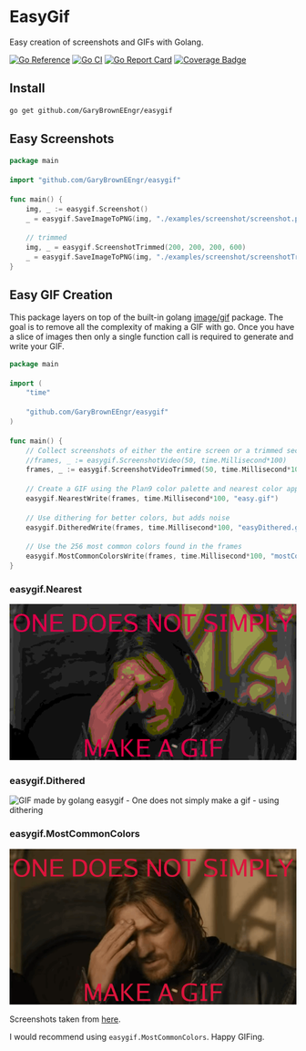 # EasyGif

Easy creation of screenshots and GIFs with Golang.

[![Go Reference](https://pkg.go.dev/badge/github.com/GaryBrownEEngr/easygif.svg)](https://pkg.go.dev/github.com/GaryBrownEEngr/easygif)
[![Go CI](https://github.com/GaryBrownEEngr/easygif/actions/workflows/go.yml/badge.svg)](https://github.com/GaryBrownEEngr/easygif/actions/workflows/go.yml)
[![Go Report Card](https://goreportcard.com/badge/github.com/GaryBrownEEngr/easygif)](https://goreportcard.com/report/github.com/GaryBrownEEngr/easygif)
[![Coverage Badge](https://img.shields.io/endpoint?url=https://gist.githubusercontent.com/GaryBrownEEngr/0a036dc69ea9afb4202e2d262fec1e1d/raw/GaryBrownEEngr_easygif_main.json)](https://github.com/GaryBrownEEngr/easygif/actions)

## Install

```bash
go get github.com/GaryBrownEEngr/easygif
```

## Easy Screenshots

```go
package main

import "github.com/GaryBrownEEngr/easygif"

func main() {
	img, _ := easygif.Screenshot()
	_ = easygif.SaveImageToPNG(img, "./examples/screenshot/screenshot.png")

	// trimmed
	img, _ = easygif.ScreenshotTrimmed(200, 200, 200, 600)
	_ = easygif.SaveImageToPNG(img, "./examples/screenshot/screenshotTrimmed.png")
}

```

## Easy GIF Creation

This package layers on top of the built-in golang [image/gif](https://pkg.go.dev/image/gif) package. The goal is to remove all the complexity of making a GIF with go. Once you have a slice of images then only a single function call is required to generate and write your GIF.

```go
package main

import (
	"time"

	"github.com/GaryBrownEEngr/easygif"
)

func main() {
	// Collect screenshots of either the entire screen or a trimmed section of it.
	//frames, _ := easygif.ScreenshotVideo(50, time.Millisecond*100)
	frames, _ := easygif.ScreenshotVideoTrimmed(50, time.Millisecond*100, 200, 10, 50, 400)

	// Create a GIF using the Plan9 color palette and nearest color approximation.
	easygif.NearestWrite(frames, time.Millisecond*100, "easy.gif")

	// Use dithering for better colors, but adds noise
	easygif.DitheredWrite(frames, time.Millisecond*100, "easyDithered.gif")

	// Use the 256 most common colors found in the frames
	easygif.MostCommonColorsWrite(frames, time.Millisecond*100, "mostCommonColors.gif")
}

```

### easygif.Nearest

![GIF made by golang easygif - One does not simply make a gif - using nearest Plan9 color](https://github.com/GaryBrownEEngr/easygif/blob/main/examples/gif/OneDoesNotSimplyMakeAGIF_Nearest.gif)

### easygif.Dithered

![GIF made by golang easygif - One does not simply make a gif - using dithering](https://github.com/GaryBrownEEngr/easygif/blob/main/examples/gif/OneDoesNotSimplyMakeAGIF_Dithered.gif)

### easygif.MostCommonColors

![GIF made by golang easygif - One does not simply make a gif - using the 256 most common colors](https://github.com/GaryBrownEEngr/easygif/blob/main/examples/gif/OneDoesNotSimplyMakeAGIF_MostCommon.gif)

Screenshots taken from [here](https://www.youtube.com/watch?v=klidgum0_v8).

I would recommend using `easygif.MostCommonColors`. Happy GIFing.
